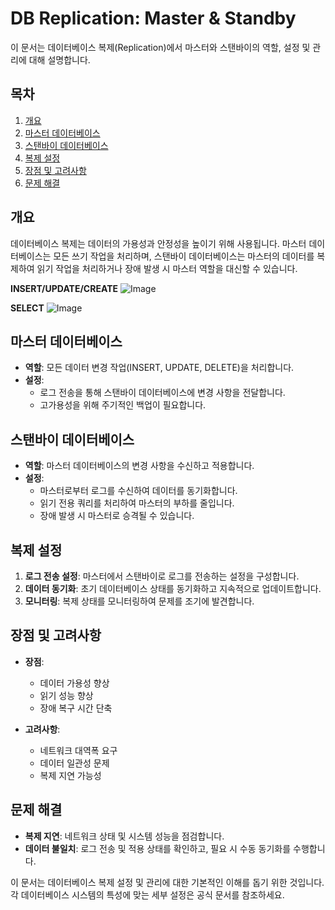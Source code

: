 # DB Replication: Master & Standby

이 문서는 데이터베이스 복제(Replication)에서 마스터와 스탠바이의 역할, 설정 및 관리에 대해 설명합니다.

## 목차
1. [개요](#개요)
2. [마스터 데이터베이스](#마스터-데이터베이스)
3. [스탠바이 데이터베이스](#스탠바이-데이터베이스)
4. [복제 설정](#복제-설정)
5. [장점 및 고려사항](#장점-및-고려사항)
6. [문제 해결](#문제-해결)

## 개요

데이터베이스 복제는 데이터의 가용성과 안정성을 높이기 위해 사용됩니다. 마스터 데이터베이스는 모든 쓰기 작업을 처리하며, 스탠바이 데이터베이스는 마스터의 데이터를 복제하여 읽기 작업을 처리하거나 장애 발생 시 마스터 역할을 대신할 수 있습니다.

__INSERT/UPDATE/CREATE__
![Image](https://github.com/user-attachments/assets/be8bb1b0-c96b-4b0d-a87d-0f3f5e419018)

__SELECT__
![Image](https://github.com/user-attachments/assets/11cb5e3c-6627-46d5-96d7-5db7d2bc42f8)

## 마스터 데이터베이스

- **역할**: 모든 데이터 변경 작업(INSERT, UPDATE, DELETE)을 처리합니다.
- **설정**: 
  - 로그 전송을 통해 스탠바이 데이터베이스에 변경 사항을 전달합니다.
  - 고가용성을 위해 주기적인 백업이 필요합니다.

## 스탠바이 데이터베이스

- **역할**: 마스터 데이터베이스의 변경 사항을 수신하고 적용합니다.
- **설정**:
  - 마스터로부터 로그를 수신하여 데이터를 동기화합니다.
  - 읽기 전용 쿼리를 처리하여 마스터의 부하를 줄입니다.
  - 장애 발생 시 마스터로 승격될 수 있습니다.

## 복제 설정

1. **로그 전송 설정**: 마스터에서 스탠바이로 로그를 전송하는 설정을 구성합니다.
2. **데이터 동기화**: 초기 데이터베이스 상태를 동기화하고 지속적으로 업데이트합니다.
3. **모니터링**: 복제 상태를 모니터링하여 문제를 조기에 발견합니다.

## 장점 및 고려사항

- **장점**:
  - 데이터 가용성 향상
  - 읽기 성능 향상
  - 장애 복구 시간 단축

- **고려사항**:
  - 네트워크 대역폭 요구
  - 데이터 일관성 문제
  - 복제 지연 가능성

## 문제 해결

- **복제 지연**: 네트워크 상태 및 시스템 성능을 점검합니다.
- **데이터 불일치**: 로그 전송 및 적용 상태를 확인하고, 필요 시 수동 동기화를 수행합니다.

이 문서는 데이터베이스 복제 설정 및 관리에 대한 기본적인 이해를 돕기 위한 것입니다. 각 데이터베이스 시스템의 특성에 맞는 세부 설정은 공식 문서를 참조하세요.
